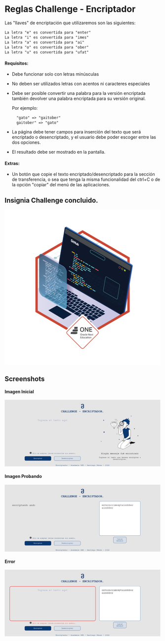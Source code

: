 # Reglas Challenge - Encriptador
Las "llaves" de encriptación que utilizaremos son las siguientes:
        
    La letra "e" es convertida para "enter"
    La letra "i" es convertida para "imes"
    La letra "a" es convertida para "ai"
    La letra "o" es convertida para "ober"
    La letra "u" es convertida para "ufat"

#### Requisitos:
- Debe funcionar solo con letras minúsculas
- No deben ser utilizados letras con acentos ni caracteres especiales
- Debe ser posible convertir una palabra para la versión encriptada también devolver una palabra encriptada para su versión original.

    
    Por ejemplo:

        "gato" => "gaitober"
        gaitober" => "gato"


- La página debe tener campos para
    inserción del texto que será encriptado o desencriptado, y el usuario debe poder escoger entre las dos opciones.
- El resultado debe ser mostrado en la pantalla.

#### Extras:
- Un botón que copie el texto encriptado/desencriptado para la sección de transferencia, o sea que tenga la misma funcionalidad del ctrl+C o de la opción "copiar" del menú de las aplicaciones.


## Insignia Challenge concluido.

![Insignia](https://github.com/SantiPerez17/santiperez17.github.io/blob/main/Challenge/Encriptador/imagenes/Insignia_Alura_Challenge_Encriptador_%20OracleONE.png)

## Screenshots

#### Imagen Inicial

![IMG1](https://github.com/SantiPerez17/santiperez17.github.io/blob/main/Challenge/Encriptador/imagenes/Imagen-Inicial.png)

#### Imagen Probando

![IMG2](https://github.com/SantiPerez17/santiperez17.github.io/blob/main/Challenge/Encriptador/imagenes/Imagen-Probando.png)
                
#### Error

![IMG3](https://github.com/SantiPerez17/santiperez17.github.io/blob/main/Challenge/Encriptador/imagenes/Error.png)
                



